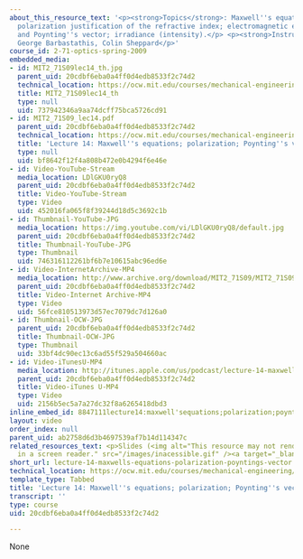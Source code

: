 ```yaml
---
about_this_resource_text: '<p><strong>Topics</strong>: Maxwell''s equations (cont.);
  polarization justification of the refractive index; electromagnetic energy flux
  and Poynting''s vector; irradiance (intensity).</p> <p><strong>Instructors</strong>:
  George Barbastathis, Colin Sheppard</p>'
course_id: 2-71-optics-spring-2009
embedded_media:
- id: MIT2_71S09lec14_th.jpg
  parent_uid: 20cdbf6eba0a4ff0d4edb8533f2c74d2
  technical_location: https://ocw.mit.edu/courses/mechanical-engineering/2-71-optics-spring-2009/video-lectures/lecture-14-maxwells-equations-polarization-poyntings-vector/MIT2_71S09lec14_th.jpg
  title: MIT2_71S09lec14_th
  type: null
  uid: 737942346a9aa74dcff75bca5726cd91
- id: MIT2_71S09_lec14.pdf
  parent_uid: 20cdbf6eba0a4ff0d4edb8533f2c74d2
  technical_location: https://ocw.mit.edu/courses/mechanical-engineering/2-71-optics-spring-2009/video-lectures/lecture-14-maxwells-equations-polarization-poyntings-vector/MIT2_71S09_lec14.pdf
  title: 'Lecture 14: Maxwell''s equations; polarization; Poynting''s vector'
  type: null
  uid: bf8642f12f4a808b472e0b4294f6e46e
- id: Video-YouTube-Stream
  media_location: LDlGKU0ryQ8
  parent_uid: 20cdbf6eba0a4ff0d4edb8533f2c74d2
  title: Video-YouTube-Stream
  type: Video
  uid: 452016fa065f8f39244d18d5c3692c1b
- id: Thumbnail-YouTube-JPG
  media_location: https://img.youtube.com/vi/LDlGKU0ryQ8/default.jpg
  parent_uid: 20cdbf6eba0a4ff0d4edb8533f2c74d2
  title: Thumbnail-YouTube-JPG
  type: Thumbnail
  uid: 746316112261bf6b7e10615abc96ed6e
- id: Video-InternetArchive-MP4
  media_location: http://www.archive.org/download/MIT2_71S09/MIT2_71S09lec14_300k.mp4
  parent_uid: 20cdbf6eba0a4ff0d4edb8533f2c74d2
  title: Video-Internet Archive-MP4
  type: Video
  uid: 56fce810513973d57ec7079dc7d126a0
- id: Thumbnail-OCW-JPG
  parent_uid: 20cdbf6eba0a4ff0d4edb8533f2c74d2
  title: Thumbnail-OCW-JPG
  type: Thumbnail
  uid: 33bf4dc90ec13c6ad55f529a504660ac
- id: Video-iTunesU-MP4
  media_location: http://itunes.apple.com/us/podcast/lecture-14-maxwells-equations/id458340461?i=96552943
  parent_uid: 20cdbf6eba0a4ff0d4edb8533f2c74d2
  title: Video-iTunes U-MP4
  type: Video
  uid: 2156b5ec5a7a27dc32f8a6265418dbd3
inline_embed_id: 8847111lecture14:maxwell'sequations;polarization;poynting'svector90861054
layout: video
order_index: null
parent_uid: ab2758d6d3b4697539af7b14d114347c
related_resources_text: <p>Slides (<img alt="This resource may not render correctly
  in a screen reader." src="/images/inacessible.gif" /><a target="_blank" href="./resolveuid/bf8642f12f4a808b472e0b4294f6e46e">PDF</a>)</p>
short_url: lecture-14-maxwells-equations-polarization-poyntings-vector
technical_location: https://ocw.mit.edu/courses/mechanical-engineering/2-71-optics-spring-2009/video-lectures/lecture-14-maxwells-equations-polarization-poyntings-vector
template_type: Tabbed
title: 'Lecture 14: Maxwell''s equations; polarization; Poynting''s vector'
transcript: ''
type: course
uid: 20cdbf6eba0a4ff0d4edb8533f2c74d2

---
```

None